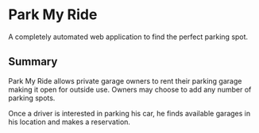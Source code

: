 # Park My Ride

A completely automated web application to find the perfect parking spot.

## Summary
Park My Ride allows private garage owners to rent their parking garage making it open for outside use. Owners may choose to add any number of parking spots.

Once a driver is interested in parking his car, he finds available garages in his location and makes a reservation.
